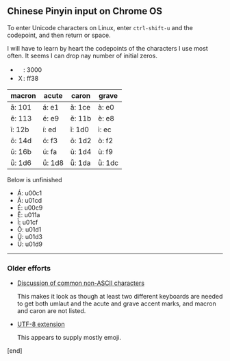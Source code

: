 ## Chinese Pinyin input on Chrome OS

To enter Unicode characters on Linux, enter `ctrl-shift-u` and the codepoint, and then return or space.

I will have to learn by heart the codepoints of the characters I use most often. It seems I can drop nay number of initial zeros.

 * 　: 3000
 * Ｘ: ff38

| macron | acute | caron | grave |
|--------|-------|-------|-------|
| ā: 101 | á: e1 | ǎ: 1ce | à: e0
| ē: 113 | é: e9 | ě: 11b | è: e8
| ī: 12b | í: ed | ǐ: 1d0 | ì: ec
| ō: 14d | ó: f3 | ǒ: 1d2 | ò: f2
| ū: 16b | ú: fa | ǔ: 1d4 | ù: f9
| ǖ: 1d6 | ǘ: 1d8 | ǚ: 1da | ǜ: 1dc

Below is unfinished

 * Á: u00c1
 * Ǎ: u01cd
 * É: u00c9
 * Ě: u011a
 * Ǐ: u01cf
 * Ǒ: u01d1
 * Ǔ: u01d3
 * Ǚ: u01d9

---

### Older efforts

 * [Discussion of common non-ASCII characters](http://sites.hanovernorwichschools.org/techsupport/howtos/google/chromebook-accent-characters)

   This makes it look as though at least two different keyboards are needed to get both umlaut and the acute and grave accent marks, and macron and caron are not listed.

 * [UTF-8 extension](https://chrome.google.com/webstore/detail/utf-8-and-unicode-charact/fcemphgmjnjpmmdhcedhjiegickfbiia/related?hl=en)

   This appears to supply mostly emoji.



[end]
